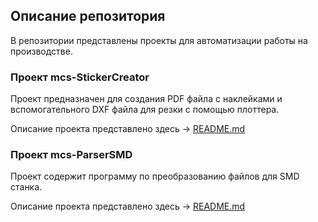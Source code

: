 ## Описание репозитория

В репозитории представлены проекты для автоматизации работы на производстве.

### Проект mcs-StickerCreator

Проект предназначен для создания PDF файла с наклейками и вспомогательного DXF файла для резки с помощью плоттера.

Описание проекта представлено здесь -> [README.md](mcs_StickerCreator/README.md)

### Проект mcs-ParserSMD

Проект содержит программу по преобразованию файлов для SMD станка.

Описание проекта представлено здесь -> [README.md](mcs_ParserSMD/README.md)